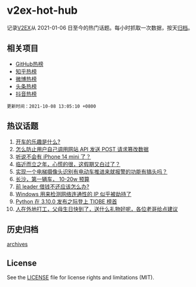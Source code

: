 # v2ex-hot-hub

 记录[V2EX](https://www.v2ex.com/)从 2021-01-06 日至今的热门话题。每小时抓取一次数据，按天[归档](archives)。
 
 ## 相关项目

- [GitHub热榜](https://github.com/lonnyzhang423/github-hot-hub)
- [知乎热榜](https://github.com/lonnyzhang423/zhihu-hot-hub)
- [微博热榜](https://github.com/lonnyzhang423/weibo-hot-hub)
- [头条热榜](https://github.com/lonnyzhang423/toutiao-hot-hub)
- [抖音热榜](https://github.com/lonnyzhang423/douyin-hot-hub)


 `更新时间：2021-10-08 13:05:10 +0800`

## 热议话题

1. [开车的乐趣是什么?](https://www.v2ex.com/t/806327)
1. [怎么防止用户自己调用网站 API 发送 POST 请求篡改数据](https://www.v2ex.com/t/806211)
1. [听说不会有 iPhone 14 mini 了？](https://www.v2ex.com/t/806210)
1. [临近而立之年，心慌的很，这假期又白过了？](https://www.v2ex.com/t/806276)
1. [实现一个电梯摄像头识别有电动车推进来就报警的功能有搞头吗？](https://www.v2ex.com/t/806220)
1. [长沙，第一辆车， 10-20w 预算](https://www.v2ex.com/t/806289)
1. [前 leader 借钱不还应该怎么办?](https://www.v2ex.com/t/806212)
1. [Windows 用来检测网络连通性的 IP 似乎被劫持了](https://www.v2ex.com/t/806309)
1. [Python 在 3.10.0 发布之际登上 TIOBE 榜首](https://www.v2ex.com/t/806314)
1. [人在外地打工，父母生日快到了，送什么礼物好呢，各位老哥给点建议](https://www.v2ex.com/t/806264)

## 历史归档

[archives](archives)

## License

See the [LICENSE](LICENSE) file for license rights and limitations (MIT).
